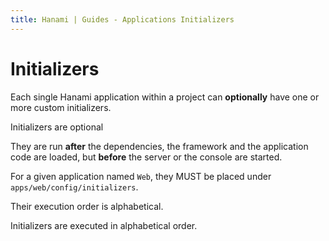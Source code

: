 ```yaml
---
title: Hanami | Guides - Applications Initializers
---
```


# Initializers

Each single Hanami application within a project can **optionally** have one or more custom initializers.

<p class="notice">
  Initializers are optional
</p>

They are run **after** the dependencies, the framework and the application code are loaded, but **before** the server or the console are started.

<p class="convention">
  For a given application named <code>Web</code>, they MUST be placed under <code>apps/web/config/initializers</code>.
</p>

Their execution order is alphabetical.

<p class="warning">
  Initializers are executed in alphabetical order.
</p>
